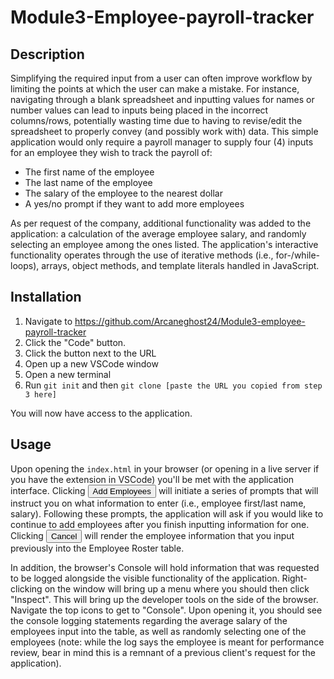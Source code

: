 # Module3-Employee-payroll-tracker

## Description

Simplifying the required input from a user can often improve workflow by limiting the points at which the user can make a mistake. For instance, navigating through a blank spreadsheet and inputting values for names or number values can lead to inputs being placed in the incorrect columns/rows, potentially wasting time due to having to revise/edit the spreadsheet to properly convey (and possibly work with) data. This simple application would only require a payroll manager to supply four (4) inputs for an employee they wish to track the payroll of:

- The first name of the employee
- The last name of the employee
- The salary of the employee to the nearest dollar
- A yes/no prompt if they want to add more employees

As per request of the company, additional functionality was added to the application: a calculation of the average employee salary, and randomly selecting an employee among the ones listed. The application's interactive functionality operates through the use of iterative methods (i.e., for-/while-loops), arrays, object methods, and template literals handled in JavaScript.

## Installation

1. Navigate to https://github.com/Arcaneghost24/Module3-employee-payroll-tracker
2. Click the "Code" button.
3. Click the button next to the URL
4. Open up a new VSCode window
5. Open a new terminal
6. Run `git init` and then `git clone [paste the URL you copied from step 3 here]`

You will now have access to the application.

## Usage

Upon opening the `index.html` in your browser (or opening in a live server if you have the extension in VSCode) you'll be met with the application interface. Clicking <button>Add Employees</button> will initiate a series of prompts that will instruct you on what information to enter (i.e., employee first/last name, salary). Following these prompts, the application will ask if you would like to continue to add employees after you finish inputting information for one. Clicking <button>Cancel</button> will render the employee information that you input previously into the Employee Roster table.

In addition, the browser's Console will hold information that was requested to be logged alongside the visible functionality of the application. Right-clicking on the window will bring up a menu where you should then click "Inspect". This will bring up the developer tools on the side of the browser. Navigate the top icons to get to "Console". Upon opening it, you should see the console logging statements regarding the average salary of the employees input into the table, as well as randomly selecting one of the employees (note: while the log says the employee is meant for performance review, bear in mind this is a remnant of a previous client's request for the application).
